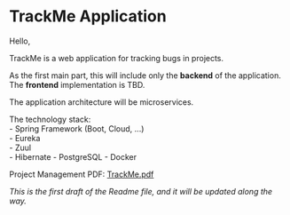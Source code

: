 # **TrackMe Application**

Hello,

TrackMe is a web application for tracking bugs in projects.

As the first main part, this will include only the **backend** of the application. The **frontend** implementation is TBD.

The application architecture will be microservices. 

The technology stack:  
    - Spring Framework (Boot, Cloud, ...)  
    - Eureka  
    - Zuul  
    - Hibernate
    - PostgreSQL
    - Docker

Project Management PDF: [TrackMe.pdf](TrackMe.pdf)

_This is the first draft of the Readme file, and it will be updated along the way._
